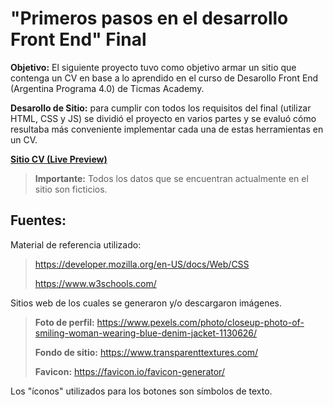 # "Primeros pasos en el desarrollo Front End" Final
**Objetivo:** El siguiente proyecto tuvo como objetivo armar un sitio que contenga un CV en base a lo aprendido en el curso de Desarollo Front End (Argentina Programa 4.0) de Ticmas Academy.

**Desarollo de Sitio:** para cumplir con todos los requisitos del final (utilizar HTML, CSS y JS) se dividió el proyecto en varios partes y se evaluó cómo resultaba más conveniente implementar cada una de estas herramientas en un CV.

**[Sitio CV (Live Preview)](https://ae-ch.github.io/)**
> **Importante:** Todos los datos que se encuentran actualmente en el sitio son ficticios.

## Fuentes:
Material de referencia utilizado:
> https://developer.mozilla.org/en-US/docs/Web/CSS
>
> https://www.w3schools.com/

Sitios web de los cuales se generaron y/o descargaron imágenes.
> **Foto de perfil:** https://www.pexels.com/photo/closeup-photo-of-smiling-woman-wearing-blue-denim-jacket-1130626/
>
> **Fondo de sitio:** https://www.transparenttextures.com/
>
> **Favicon:** https://favicon.io/favicon-generator/

Los "íconos" utilizados para los botones son símbolos de texto.
